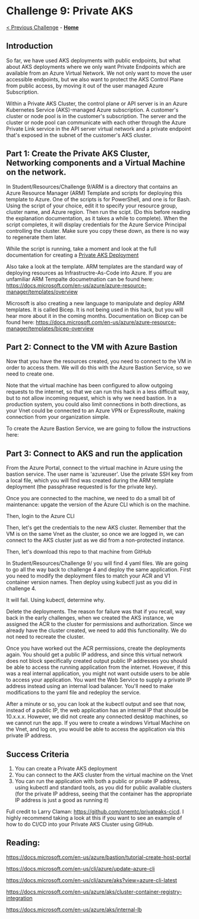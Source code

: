 # Challenge 9: Private AKS

[< Previous Challenge](./08-CI-CD-in-Azure-DevOps-Yaml.md) - **[Home](../README.md)** 

## Introduction

So far, we have used AKS deployments with public endpoints, but what about AKS deployments where we only want Private Endpoints which are available from an Azure Virtual Network.  We not only want to move the user accessible endpoints, but we also want to protect the AKS Control Plane from public access, by moving it out of the user managed Azure Subscription.

Within a Private AKS Cluster, the control plane or API server is in an Azure Kubernetes Service (AKS)-managed Azure subscription. A customer's cluster or node pool is in the customer's subscription. The server and the cluster or node pool can communicate with each other through the Azure Private Link service in the API server virtual network and a private endpoint that's exposed in the subnet of the customer's AKS cluster.

## Part 1: Create the Private AKS Cluster, Networking components and a Virtual Machine on the network.

In Student/Resources/Challenge 9/ARM is a directory that contains an Azure Resource Manager (ARM) Template and scripts for deploying this template to Azure.  One of the scripts is for PowerShell, and one is for Bash.  Using the script of your choice, edit it to specify your resource group, cluster name, and Azure region.  Then run the scipt. (Do this before reading the explanation documentation, as it takes a while to complete).  When the script completes, it will display credentials for the Azure Service Principal controlling the cluster.  Make sure you copy these down, as there is no way to regenerate them later.

While the script is running, take a moment and look at the full documentation for creating a [Private AKS Deployment](https://docs.microsoft.com/en-us/azure/aks/private-clusters)

Also take a look at the template.  ARM templates are the standard way of deploying resources as Infrastructre-As-Code into Azure.  If you are unfamiliar ARM Tempalte documetnation can be found here: https://docs.microsoft.com/en-us/azure/azure-resource-manager/templates/overview

Microsoft is also creating a new language to manipulate and deploy ARM templates.  It is called Bicep.  It is not being used in this hack, but you will hear more about it in the coming months.  Documentation on Bicep can be found here: https://docs.microsoft.com/en-us/azure/azure-resource-manager/templates/bicep-overview

## Part 2:  Connect to the VM with Azure Bastion

Now that you have the resources created, you need to connect to the VM in order to access them.  We will do this with the Azure Bastion Service, so we need to create one.  

Note that the virtual machine has been configured to allow outgoing requests to the internet, so that we can run this hack in a less difficult way, but to not allow incoming request, which is why we need bastion.  In a production system, you could also limit connections in both directions, as your Vnet could be connected to an Azure VPN or ExpressRoute, making connection from your organization simple.

To create the Azure Bastion Service, we are going to follow the instructions here: 

## Part 3: Connect to AKS and run the application

From the Azure Portal, connect to the virtual machine in Azure using the bastion service.  The user name is 'azureuser'.  Use the private SSH key from a local file, which you will find was created during the ARM template deployment (the passphrase requested is for the private key).

Once you are connected to the machine, we need to do a small bit of maintenance: upgate the version of the Azure CLI which is on the machine.  

Then, login to the Azure CLI

Then, let's get the credentials to the new AKS cluster.  Remember that the VM is on the same Vnet as the cluster, so once we are logged in, we can connect to the AKS cluster just as we did from a non-protected instance.

Then, let's download this repo to that machine from GitHub

In Student/Resources/Challenge 9/ you will find 4 yaml files.  We are going to go all the way back to challenge 4 and deploy the same application.  First you need to modify the deployment files to match your ACR and V1 container version names.  Then deploy using kubectl just as you did in challenge 4.

It will fail.  Using kubectl, determine why.

Delete the deployments.  The reason for failure was that if you recall, way back in the early challenges, when we created the AKS instance, we assigned the ACR to the cluster for permissions and authorization.  Since we already have the cluster created, we need to add this functionality.  We do not need to recreate the cluster.

Once you have worked out the ACR permissions, create the deployments again.  You should get a public IP address, and since this virtual network does not block specifically created output public IP addresses you should be able to access the running application from the internet.  However, if this was a real internal application, you might not want outside users to be able to access your application.  You want the Web Service to supply a private IP address instead using an internal load balancer.  You'll need to make modifications to the yaml file and redeploy the service.

After a minute or so, you can look at the kubectl output and see that now, instead of a public IP, the web application has an internal IP that should be 10.x.x.x.  However, we did not create any connected desktop machines, so we cannot run the app.  If you were to create a windows Virtual Machine on the Vnet, and log on, you would be able to access the application via this private IP address.


## Success Criteria

1. You can create a Private AKS deployment
2. You can connect to the AKS cluster from the virtual machine on the Vnet
3. You can run the application with both a public or private IP address, using kubectl and standard tools, as you did for public available clusters (for the private IP address, seeing that the container has the appropriate IP address is just a good as running it)

Full credit to Larry Claman: https://github.com/onemtc/privateaks-cicd.  I highly recommend taking a look at this if you want to see an example of how to do CI/CD into your Private AKS Cluster using GitHub.


## Reading:
https://docs.microsoft.com/en-us/azure/bastion/tutorial-create-host-portal

https://docs.microsoft.com/en-us/cli/azure/update-azure-cli

https://docs.microsoft.com/en-us/cli/azure/aks?view=azure-cli-latest

https://docs.microsoft.com/en-us/azure/aks/cluster-container-registry-integration

https://docs.microsoft.com/en-us/azure/aks/internal-lb
